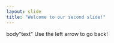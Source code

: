 ```yaml
---
layout: slide
title: "Welcome to our second slide!"
---
```

body"text"
Use the left arrow to go back!
